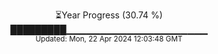 <p align="center">
⏳Year Progress (30.74 %)<br>
█████████▁▁▁▁▁▁▁▁▁▁▁▁▁▁▁▁▁▁▁▁▁ <br>
<sub>Updated: Mon, 22 Apr 2024 12:03:48 GMT</sub>
</p>

